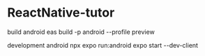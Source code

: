 # ReactNative-tutor

build android
eas build -p android --profile preview

development android
npx expo run:android 
expo start --dev-client   
